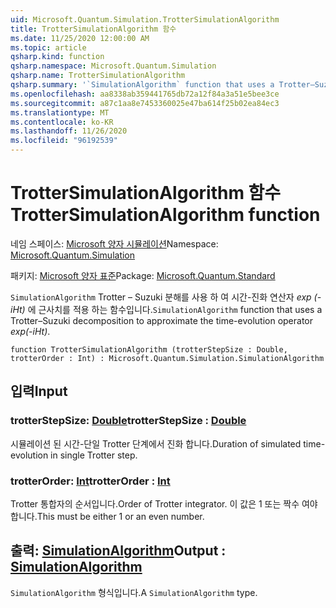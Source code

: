 ```yaml
---
uid: Microsoft.Quantum.Simulation.TrotterSimulationAlgorithm
title: TrotterSimulationAlgorithm 함수
ms.date: 11/25/2020 12:00:00 AM
ms.topic: article
qsharp.kind: function
qsharp.namespace: Microsoft.Quantum.Simulation
qsharp.name: TrotterSimulationAlgorithm
qsharp.summary: '`SimulationAlgorithm` function that uses a Trotter–Suzuki decomposition to approximate the time-evolution operator _exp(-iHt)_.'
ms.openlocfilehash: aa8338ab359441765db72a12f84a3a51e5bee3ce
ms.sourcegitcommit: a87c1aa8e7453360025e47ba614f25b02ea84ec3
ms.translationtype: MT
ms.contentlocale: ko-KR
ms.lasthandoff: 11/26/2020
ms.locfileid: "96192539"
---
```

# <a name="trottersimulationalgorithm-function"></a><span data-ttu-id="9a7fb-102">TrotterSimulationAlgorithm 함수</span><span class="sxs-lookup"><span data-stu-id="9a7fb-102">TrotterSimulationAlgorithm function</span></span>

<span data-ttu-id="9a7fb-103">네임 스페이스: [Microsoft 양자 시뮬레이션](xref:Microsoft.Quantum.Simulation)</span><span class="sxs-lookup"><span data-stu-id="9a7fb-103">Namespace: [Microsoft.Quantum.Simulation](xref:Microsoft.Quantum.Simulation)</span></span>

<span data-ttu-id="9a7fb-104">패키지: [Microsoft 양자 표준](https://nuget.org/packages/Microsoft.Quantum.Standard)</span><span class="sxs-lookup"><span data-stu-id="9a7fb-104">Package: [Microsoft.Quantum.Standard](https://nuget.org/packages/Microsoft.Quantum.Standard)</span></span>


<span data-ttu-id="9a7fb-105">`SimulationAlgorithm` Trotter – Suzuki 분해를 사용 하 여 시간-진화 연산자 _exp (-iHt)_ 에 근사치를 적용 하는 함수입니다.</span><span class="sxs-lookup"><span data-stu-id="9a7fb-105">`SimulationAlgorithm` function that uses a Trotter–Suzuki decomposition to approximate the time-evolution operator _exp(-iHt)_.</span></span>

```qsharp
function TrotterSimulationAlgorithm (trotterStepSize : Double, trotterOrder : Int) : Microsoft.Quantum.Simulation.SimulationAlgorithm
```


## <a name="input"></a><span data-ttu-id="9a7fb-106">입력</span><span class="sxs-lookup"><span data-stu-id="9a7fb-106">Input</span></span>

### <a name="trotterstepsize--double"></a><span data-ttu-id="9a7fb-107">trotterStepSize: [Double](xref:microsoft.quantum.lang-ref.double)</span><span class="sxs-lookup"><span data-stu-id="9a7fb-107">trotterStepSize : [Double](xref:microsoft.quantum.lang-ref.double)</span></span>

<span data-ttu-id="9a7fb-108">시뮬레이션 된 시간-단일 Trotter 단계에서 진화 합니다.</span><span class="sxs-lookup"><span data-stu-id="9a7fb-108">Duration of simulated time-evolution in single Trotter step.</span></span>


### <a name="trotterorder--int"></a><span data-ttu-id="9a7fb-109">trotterOrder: [Int](xref:microsoft.quantum.lang-ref.int)</span><span class="sxs-lookup"><span data-stu-id="9a7fb-109">trotterOrder : [Int](xref:microsoft.quantum.lang-ref.int)</span></span>

<span data-ttu-id="9a7fb-110">Trotter 통합자의 순서입니다.</span><span class="sxs-lookup"><span data-stu-id="9a7fb-110">Order of Trotter integrator.</span></span> <span data-ttu-id="9a7fb-111">이 값은 1 또는 짝수 여야 합니다.</span><span class="sxs-lookup"><span data-stu-id="9a7fb-111">This must be either 1 or an even number.</span></span>



## <a name="output--simulationalgorithm"></a><span data-ttu-id="9a7fb-112">출력: [SimulationAlgorithm](xref:Microsoft.Quantum.Simulation.SimulationAlgorithm)</span><span class="sxs-lookup"><span data-stu-id="9a7fb-112">Output : [SimulationAlgorithm](xref:Microsoft.Quantum.Simulation.SimulationAlgorithm)</span></span>

<span data-ttu-id="9a7fb-113">`SimulationAlgorithm` 형식입니다.</span><span class="sxs-lookup"><span data-stu-id="9a7fb-113">A `SimulationAlgorithm` type.</span></span>